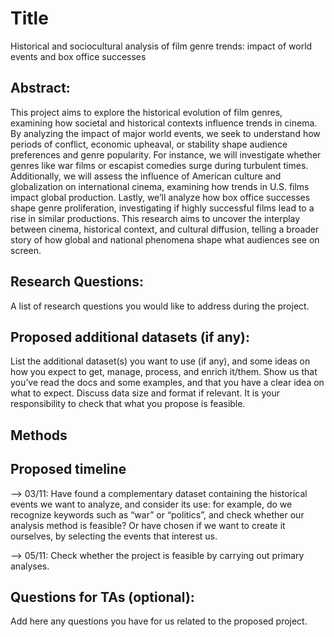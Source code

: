 # Title
Historical and sociocultural analysis of film genre trends: impact of world events and box office successes

## Abstract: 

This project aims to explore the historical evolution of film genres, examining how societal and historical contexts influence trends in cinema. 
By analyzing the impact of major world events, we seek to understand how periods of conflict, economic upheaval, or stability shape audience preferences and genre popularity. For instance, we will investigate whether genres like war films or escapist comedies surge during turbulent times. Additionally, we will assess the influence of American culture and globalization on international cinema, examining how trends in U.S. films impact global production. 
Lastly, we’ll analyze how box office successes shape genre proliferation, investigating if highly successful films lead to a rise in similar productions. This research aims to uncover the interplay between cinema, historical context, and cultural diffusion, telling a broader story of how global and national phenomena shape what audiences see on screen.

## Research Questions:

A list of research questions you would like to address during the project.

## Proposed additional datasets (if any):
List the additional dataset(s) you want to use (if any), and some ideas on how you expect to get, manage, process, and enrich it/them. Show us that you’ve read the docs and some examples, and that you have a clear idea on what to expect. Discuss data size and format if relevant. It is your responsibility to check that what you propose is feasible.

## Methods

## Proposed timeline

--> 03/11: Have found a complementary dataset containing the historical events we want to analyze, and consider its use: for example, do we recognize keywords such as “war” or “politics”, and check whether our analysis method is feasible?
Or have chosen if we want to create it ourselves, by selecting the events that interest us.

--> 05/11: Check whether the project is feasible by carrying out primary analyses.



## Questions for TAs (optional): 
Add here any questions you have for us related to the proposed project.

